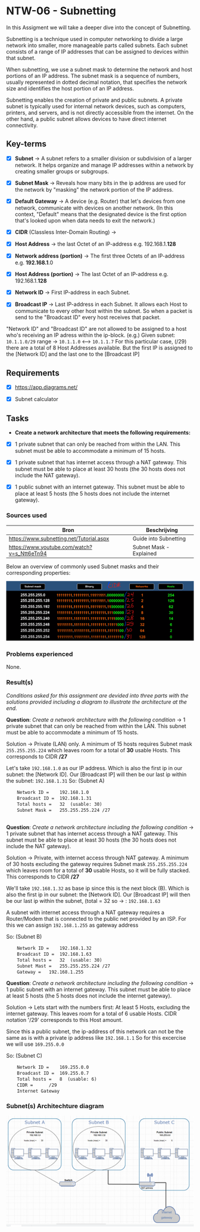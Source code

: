 # NTW-06 - Subnetting

In this Assigment we will take a deeper dive into the concept of Subnetting.

Subnetting is a technique used in computer networking to divide a large network into smaller, more manageable parts called subnets. Each subnet consists of a range of IP addresses that can be assigned to devices within that subnet.

When subnetting, we use a subnet mask to determine the network and host portions of an IP address. The subnet mask is a sequence of numbers, usually represented in dotted decimal notation, that specifies the network size and identifies the host portion of an IP address. 

Subnetting enables the creation of private and public subnets. A private subnet is typically used for internal network devices, such as computers, printers, and servers, and is not directly accessible from the internet. On the other hand, a public subnet allows devices to have direct internet connectivity.



## Key-terms

- [x] <strong>Subnet</strong> ->  A subnet refers to a smaller division or subdivision of a larger network. It helps organize and manage IP addresses within a network by creating smaller groups or subgroups.
- [x] <strong>Subnet Mask</strong> -> Reveals how many bits in the ip address are used for the network by "masking" the network portion of the IP address. 
- [x] <strong>Default Gateway</strong> -> A device (e.g. Router) that let's devices from one network, communicate with devices on another network. (In this context, "Default" means that the designated device is the first option that's looked upon when data needs to exit the network.)
- [x] <strong>CIDR</strong> (Classless Inter-Domain Routing) ->
- [x] <strong>Host Address</strong> -> the last Octet of an IP-address e.g. 192.168.1.**128**
- [x] <strong>Network address (portion)</strong> -> The first three Octets of an IP-address e.g. **192.168.1**.0  
- [x] <strong>Host Address (portion)</strong> -> The last Octet of an IP-address e.g. 192.168.1.**128**

- [x] <strong>Network ID</strong> -> First IP-address in each Subnet.
- [x] <strong>Broadcast IP</strong> -> Last IP-address in each Subnet. It allows each Host to communicate to every other host within the subnet. So when a packet is send to the "Broadcast ID" every host receives that packet.

"Network ID" and "Broadcast ID" are not allowed to be assigned to a host who's receiving an IP adress within the ip-block. (e.g.) Given subnet: ```10.1.1.0/29``` range -> ```10.1.1.0``` <--> ```10.1.1.7``` For this particular case, (/29) there are a total of 8 Host Addresses available. But the first IP is assigned to the [Network ID] and the last one to the [Broadcast IP]



## Requirements

- [x] https://app.diagrams.net/
- [x] Subnet calculator



## Tasks

- **Create a network architecture that meets the following requirements:**

- [x] 1 private subnet that can only be reached from within the LAN. This subnet must be able to accommodate a minimum of 15 hosts.
- [x] 1 private subnet that has internet access through a NAT gateway. This subnet must be able to place at least 30 hosts (the 30 hosts does not include the NAT gateway).
- [x] 1 public subnet with an internet gateway. This subnet must be able to place at least 5 hosts (the 5 hosts does not include the internet gateway).


### Sources used

| Bron        | Beschrijving |
| ----------- | ----------- |
| https://www.subnetting.net/Tutorial.aspx | Guide into Subnetting |
| https://www.youtube.com/watch?v=s_Ntt6eTn94 | Subnet Mask - Explained |

Below an overview of commonly used Subnet masks and their corresponding properties:

![hosts-networks-subnetmask](../00_includes/NTW-06/hosts-networks-subnetmask.png)


### Problems experienced

None.


### Result(s)

*Conditions asked for this assignment are devided into three parts with the solutions provided including a diagram to illustrate the architecture at the end.*

**Question**: *Create a network architecture with the following condition* -> 1 private subnet that can only be reached from within the LAN. This subnet must be able to accommodate a minimum of 15 hosts.

Solution -> Private (LAN) only. A minimum of 15 hosts requires Subnet mask ```255.255.255.224``` which leaves room for a total of **30** usable Hosts. This corresponds to CIDR **/27**

Let's take ```192.168.1.0``` as our IP address. Which is also the first ip in our subnet: the [Network ID].
Our [Broadcast IP] will then be our last ip within the subnet: ```192.168.1.31```
So:	(Subnet A)
``` 	
	Network ID = 	192.168.1.0
	Broadcast ID =	192.168.1.31
	Total hosts =  	32  (usable: 30)	
	Subnet Mask =	255.255.255.224 /27
	
```


**Question**: *Create a network architecture including the following condition* -> 1 private subnet that has internet access through a NAT gateway. This subnet must be able to place at least 30 hosts (the 30 hosts does not include the NAT gateway).

Solution -> Private, with internet access through NAT gateway. A minimum of 30 hosts excluding the gateway requires Subnet mask ```255.255.255.224``` which leaves room for a total of **30** usable Hosts, so it will be fully stacked. This corresponds to CIDR **/27**

We'll take ```192.168.1.32``` as base ip since this is the next block (B). Which is also the first ip in our subnet: the [Network ID]. Our [Broadcast IP] will then be our last ip within the subnet, (total = 32 so -> : ```192.168.1.63```

A subnet with internet access through a NAT gateway requires a Router/Modem that is connected to the public net provided by an ISP. For this we can assign ```192.168.1.255``` as gateway address

So:	(Subnet B)
```
	Network ID = 	192.168.1.32
	Broadcast ID =	192.168.1.63
	Total hosts =  	32  (usable: 30)	
	Subnet Mast =	255.255.255.224 /27
	Gateway	=	192.168.1.255
```


**Question**: *Create a network architecture including the following condition* -> 1 public subnet with an internet gateway. This subnet must be able to place at least 5 hosts (the 5 hosts does not include the internet gateway).

Solution -> Lets start with the numbers first: At least 5 Hosts, excluding the internet gateway. This leaves room for a total of 6 usable Hosts. CIDR notation '/29' corresponds to this Host amount.

Since this a public subnet, the ip-address of this network can not be the same as is with a private ip address like ```192.168.1.1``` So for this excercise we will use ```169.255.0.0``` 

So:	(Subnet C)
```
	Network ID = 	169.255.0.0
	Broadcast ID =	169.255.0.7
	Total hosts =  	8  (usable: 6)	
	CIDR =		/29
	Internet Gateway
```

### Subnet(s) Architechture diagram 

![draw-io](../00_includes/NTW-06/Diagram-network-architechture.png)




